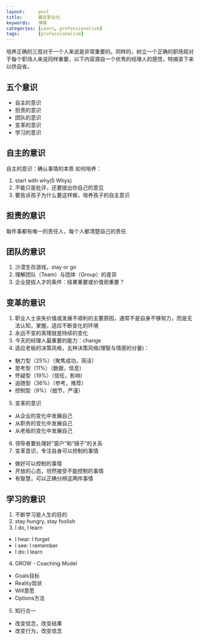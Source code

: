 ```yaml
---
layout:     post
title:      赢在职业化
keywords:   博客
categories: [Learn, professionalism]
tags:	    [professionalism]
---
```


培养正确的三观对于一个人来说是非常重要的。同样的，树立一个正确的职场观对于每个职场人来说同样重要，以下内容源自一个优秀的经理人的感悟，特摘录下来以供自省。


## 五个意识

* 自主的意识 
* 担责的意识
* 团队的意识
* 变革的意识
* 学习的意识

## 自主的意识

自主的意识：确认事情的本质
如何培养：
1. start with why(5 Whys)
2. 不能只是批评，还要提出你自己的意见
3. 要告诉孩子为什么要这样做，培养孩子的自主意识


## 担责的意识

每件事都有唯一的责任人，每个人都清楚自己的责任


## 团队的意识

1. 沙漠生存游戏，stay or go
2. 理解团队（Team）与团体（Group）的差异
3. 企业提拔人才的条件：结果重要或价值观重要？

## 变革的意识

1. 职业人士丧失价值或发展不顺利的主要原因，通常不是自身不够努力，而是无法认知，掌握，适应不断变化的环境
2. 永远不变的真理就是持续的变化
3. 今天的经理人最重要的能力：change
4. 适应老板的决策风格，五种决策风格(理智与情感的分量)：
* 魅力型（25%）（聚焦成功，简洁）
* 思考型（11%）（数据，信息）
* 怀疑型（19%）（信任，影响）
* 追随型（36%）（参考，推荐）
* 控制型（9%）（细节，严谨）
5. 变革的意识
* 从企业的变化中发展自己
* 从职务的变化中发展自己
* 从老板的变化中发展自己
6. 领导者要处理好“窗户”和“镜子”的关系
7. 变革意识，专注自身可以控制的事情
* 做好可以控制的事情
* 开放的心态，坦然接受不能控制的事情
* 有智慧，可以正确分辨这两件事情

## 学习的意识
1. 不断学习是人生的目的
2. stay hungry, stay foolish
3. I do, I learn
* I hear: I forget
* I see: I remember
* I do: I learn
4. GROW - Coaching Model
* Goals目标
* Reality现状
* Will意愿
* Options方法
5. 知行合一
* 改变信念，改变结果
* 改变行为，改变信念
